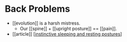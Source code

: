 # Back Problems

- [[evolution]] is a harsh mistress.
  - Our [[spine]] + [[upright posture]] == [[pain]].
- [[article]] [[instinctive sleeping and resting postures]]


[//begin]: # "Autogenerated link references for markdown compatibility"
[instinctive sleeping and resting postures]: instinctive-sleeping-and-resting-postures "Instinctive Sleeping and Resting Postures"
[//end]: # "Autogenerated link references"